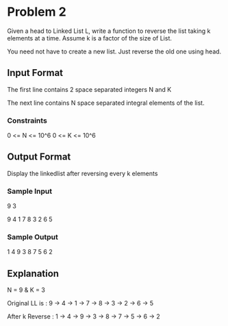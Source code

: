 # Problem 2

Given a head to Linked List L, write a function to reverse the list taking k elements at a time. Assume k is a factor of the size of List.

You need not have to create a new list. Just reverse the old one using head.

## Input Format

The first line contains 2 space separated integers N and K

The next line contains N space separated integral elements of the list.

### Constraints

0 <= N <= 10^6 0 <= K <= 10^6

## Output Format

Display the linkedlist after reversing every k elements

### Sample Input

9 3

9 4 1 7 8 3 2 6 5

### Sample Output

1 4 9 3 8 7 5 6 2

## Explanation

N = 9 & K = 3

Original LL is : 9 -> 4 -> 1 -> 7 -> 8 -> 3 -> 2 -> 6 -> 5

After k Reverse : 1 -> 4 -> 9 -> 3 -> 8 -> 7 -> 5 -> 6 -> 2
